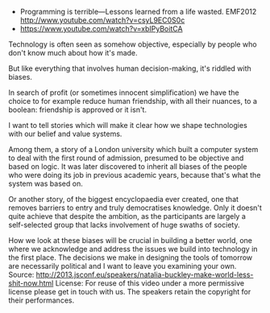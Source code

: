 * Programming is terrible—Lessons learned from a life wasted. EMF2012 http://www.youtube.com/watch?v=csyL9EC0S0c
* https://www.youtube.com/watch?v=xbIPyBoitCA

Technology is often seen as somehow objective, especially by people who don't know much about how it's made.

But like everything that involves human decision-making, it's riddled with biases.

In search of profit (or sometimes innocent simplification) we have the choice to for example reduce human friendship, with all their nuances, to a boolean: friendship is approved or it isn't.

I want to tell stories which will make it clear how we shape technologies with our belief and value systems.

Among them, a story of a London university which built a computer system to deal with the first round of admission, presumed to be objective and based on logic. It was later discovered to inherit all biases of the people who were doing its job in previous academic years, because that's what the system was based on.

Or another story, of the biggest encyclopaedia ever created, one that removes barriers to entry and truly democratises knowledge. Only it doesn't quite achieve that despite the ambition, as the participants are largely a self-selected group that lacks involvement of huge swaths of society.

How we look at these biases will be crucial in building a better world, one where we acknowledge and address the issues we build into technology in the first place. The decisions we make in designing the tools of tomorrow are necessarily political and I want to leave you examining your own.
Source: http://2013.jsconf.eu/speakers/natalia-buckley-make-world-less-shit-now.html
License: For reuse of this video under a more permissive license please get in touch with us. The speakers retain the copyright for their performances.
